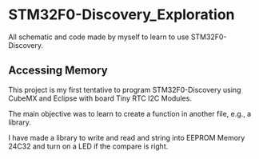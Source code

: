 # STM32F0-Discovery_Exploration
All schematic and code made by myself to learn to use STM32F0-Discovery.

## Accessing Memory
This project is my first tentative to program STM32F0-Discovery using CubeMX and Eclipse with board Tiny RTC I2C Modules.

The main objective was to learn to create a function in another file, e.g., a library.

I have made a library to write and read and string into EEPROM Memory 24C32 and turn on a LED if the compare is right.
